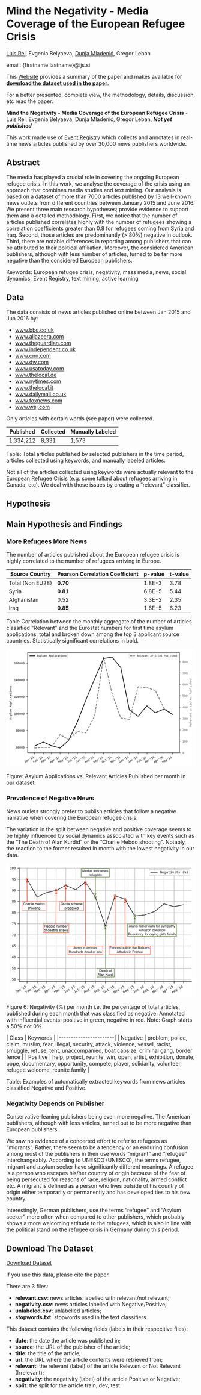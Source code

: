 # Mind the Negativity - Media Coverage of the European Refugee Crisis

[Luis Rei](http://luisrei.com), Evgenia Belyaeva, [Dunja Mladenić](http://ailab.ijs.si/dunja/), Gregor Leban

email: {firstname.lastname}@ijs.si


This [Website](https://lrei.github.io/negativity/) provides a summary of
the paper and makes available for
**[download the dataset used in the paper](#download-the-dataset)**.


For a better presented, complete view, the methodology, details, discussion,
etc read the paper:

**Mind the Negativity - Media Coverage of the European Refugee Crisis** - Luis
Rei, Evgenia Belyaeva, Dunja Mladenić, Gregor Leban, _**Not yet published**_


This work made use of [Event Registry](http://eventregistry.org) which collects and
annotates in real-time news articles published by over 30,000 news publishers
worldwide.


## Abstract
The media has played a crucial role in covering the ongoing European refugee
crisis. In this work, we analyse the coverage of the crisis using an approach
that combines media studies and text mining. Our analysis is based on a dataset
of more than 7000 articles published by 13 well-known news outlets from
different countries between January 2015 and June 2016. We present three main
research hypotheses; provide evidence to support them and a detailed methodology.
First, we notice that the number of articles published correlates highly with
the number of refugees showing a correlation coefficients greater than 0.8 for
refugees coming from Syria and Iraq. Second, those articles are predominantly
(> 80%) negative in outlook. Third, there are notable differences in reporting
among publishers that can be attributed to their political affiliation.
Moreover, the considered American publishers, although with less number of
articles, turned to be far more negative than the considered European publishers.

Keywords: European refugee crisis, negativity, mass media, news, social dynamics,
Event Registry, text mining, active learning


## Data
The data consists of news articles published online between Jan 2015 and Jun
2016 by:

* www.bbc.co.uk
* www.aljazeera.com
* www.theguardian.com
* www.independent.co.uk
* www.cnn.com
* www.dw.com
* www.usatoday.com
* www.thelocal.de
* www.nytimes.com
* www.thelocal.it
* www.dailymail.co.uk
* www.foxnews.com
* www.wsj.com


Only articles with certain words (see paper) were collected.

|Published | Collected | Manually Labeled |
|----------|-----------|------------------|
| 1,334,212| 8,331     | 1,573            |

Table: Total articles published by selected publishers in the time period,
articles collected using keywords, and manually labeled articles.


Not all of the articles collected using keywords were actually relevant to the
European Refugee Crisis (e.g. some talked about refugees arriving in Canada,
etc). We deal with those issues by creating a “relevant” classifier.


## Hypothesis


## Main Hypothesis and Findings


### More Refugees More News
The number of articles published about the European refugee crisis is highly
correlated to the number of refugees arriving in Europe.


| Source Country | Pearson Correlation Coefficient | p-value | t-value |
|----------------|---------------------------------|---------|---------|
|Total (Non EU28)| **0.70**                        | 1.8E-3  | 3.78    |
|Syria           | **0.81**                        | 6.8E-5  | 5.44    |
| Afghanistan    | 0.52                        | 3.3E-2  | 2.35    |
| Iraq           | **0.85**                    | 1.6E-5  | 6.23

Table Correlation between the monthly aggregate of the number of articles
classified “Relevant” and the Eurostat numbers for first time asylum
applications, total and broken down among the top 3 applicant source countries.
Statistically significant correlations in bold.


![News articles published vs Asylum Applications](https://raw.githubusercontent.com/lrei/negativity/gh-pages/relevant_vs_asy.png)

Figure: Asylum Applications vs. Relevant Articles Published per month in our
dataset.


### Prevalence of Negative News

News outlets strongly prefer to publish articles that follow a negative
narrative when covering the European refugee crisis.

The variation in the split between negative and positive coverage seems to be
highly influenced by social dynamics associated with key events such as the
“The Death of Alan Kurdid” or the “Charlie Hebdo shooting”. Notably, the reaction
to the former resulted in month with the lowest negativity in our data.


![Negative vs Positive articles published per month (%)](https://raw.githubusercontent.com/lrei/negativity/gh-pages/negativity_month%2Bevents.png)

Figure 6: Negativity (%) per month i.e. the percentage of total articles,
published during each month that was classified as negative. Annotated with
influential events: positive in green, negative in red. Note: Graph starts
a 50% not 0%.


| Class      | Keywords |
|-----------------------|
| Negative | problem, police, claim, muslim, fear, illegal, security, attack, violence, vessel, racist, smuggle, refuse, tent, unaccompanied, boat capsize, criminal gang, border fence |
| Positive | help, project, reunite, win, open, artist, exhibition, donate, pope, documentary, opportunity, compete, player, solidarity, volunteer, refugee welcome, reunite family     |

Table: Examples of automatically extracted keywords from news articles classified Negative and Positive.



### Negativity Depends on Publisher
Conservative-leaning publishers being even more negative. The American
publishers, although with less articles, turned out to be more negative than
European publishers.

We saw no evidence of a concerted effort to refer to refugees as “migrants”.
Rather, there seem to be a tendency or an enduring confusion among most of the
publishers in their use words “migrant” and “refugee” interchangeably.
According to UNESCO (UNESCO), the terms refugee, migrant and asylum seeker have
significantly different meanings. A refugee is a person who escapes his/her
country of origin because of the fear of being persecuted for reasons of race,
religion, nationality, armed conflict etc. A migrant is defined as a person who
lives outside of his country of origin either temporarily or permanently and
has developed ties to his new country.

Interestingly, German publishers, use the terms “refugee” and “Asylum seeker”
more often when compared to other publishers, which probably shows a more
welcoming attitude to the refugees, which is also in line with the political
stand on the refugee crisis in Germany during this period.


## Download The Dataset
[Download Dataset](https://drive.google.com/file/d/0B3CDC49Z2hjxRk13bGl1WThVblk/view)

If you use this data, please cite the paper.

There are 3 files:

* **relevant.csv**: news articles labelled with relevant/not relevant;
* **negativity.csv**: news articles labelled with Negative/Positive;
* **unlabeled.csv**: unlabelled articles;
* **stopwords.txt**: stopwords used in the text classifiers.


This dataset contains the following fields (labels in their respecitive files):

* **date**: the date the article was published in;
* **source**: the URL of the publisher of the article;
* **title**: the title of the article;
* **url**: the URL where the article contents were retrieved from;
* **relevant**: the relevant (label) of the article Relevant or Not Relevant
  (Irrelevant);
* **negativity**: the negativity (label) of the article Positive or Negative;
* **split**: the split for the article train, dev, test.


